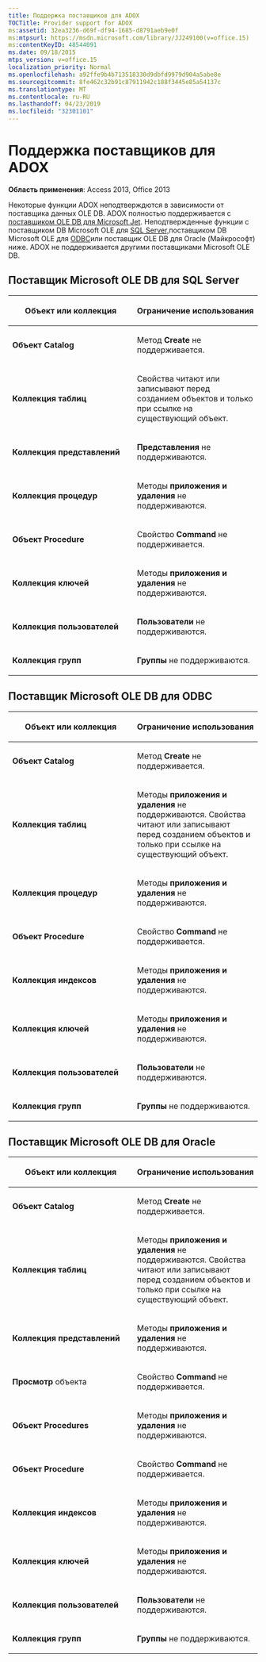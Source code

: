 ```yaml
---
title: Поддержка поставщиков для ADOX
TOCTitle: Provider support for ADOX
ms:assetid: 32ea3236-d69f-df94-1685-d8791aeb9e0f
ms:mtpsurl: https://msdn.microsoft.com/library/JJ249100(v=office.15)
ms:contentKeyID: 48544091
ms.date: 09/18/2015
mtps_version: v=office.15
localization_priority: Normal
ms.openlocfilehash: a92ffe9b4b713518330d9dbfd9979d904a5abe8e
ms.sourcegitcommit: 8fe462c32b91c87911942c188f3445e85a54137c
ms.translationtype: MT
ms.contentlocale: ru-RU
ms.lasthandoff: 04/23/2019
ms.locfileid: "32301101"
---
```

# <a name="provider-support-for-adox"></a>Поддержка поставщиков для ADOX


**Область применения**: Access 2013, Office 2013

Некоторые функции ADOX неподтверждются в зависимости от поставщика данных OLE DB. ADOX полностью поддерживается с [поставщиком OLE DB для Microsoft Jet](microsoft-ole-db-provider-for-microsoft-jet.md). Неподтвержденные функции с поставщиком DB Microsoft OLE для [SQL Server,](microsoft-ole-db-provider-for-sql-server.md)поставщиком DB Microsoft OLE для [ODBC](microsoft-ole-db-provider-for-odbc.md)или поставщик OLE DB для Oracle (Майкрософт) ниже. [](microsoft-ole-db-provider-for-oracle.md) ADOX не поддерживается другими поставщиками Microsoft OLE DB.

## <a name="microsoft-ole-db-provider-for-sql-server"></a>Поставщик Microsoft OLE DB для SQL Server

<table>
<colgroup>
<col style="width: 50%" />
<col style="width: 50%" />
</colgroup>
<thead>
<tr class="header">
<th><p>Объект или коллекция</p></th>
<th><p>Ограничение использования</p></th>
</tr>
</thead>
<tbody>
<tr class="odd">
<td><p><strong>Объект Catalog</strong></p></td>
<td><p>Метод <strong>Create</strong> не поддерживается.</p></td>
</tr>
<tr class="even">
<td><p><strong>Коллекция таблиц</strong></p></td>
<td><p>Свойства читают или записывают перед созданием объектов и только при ссылке на существующий объект.</p></td>
</tr>
<tr class="odd">
<td><p><strong>Коллекция представлений</strong></p></td>
<td><p><strong>Представления</strong> не поддерживаются.</p></td>
</tr>
<tr class="even">
<td><p><strong>Коллекция процедур</strong></p></td>
<td><p>Методы <strong>приложения и</strong> <strong>удаления</strong> не поддерживаются.</p></td>
</tr>
<tr class="odd">
<td><p><strong>Объект Procedure</strong></p></td>
<td><p>Свойство <strong>Command</strong> не поддерживается.</p></td>
</tr>
<tr class="even">
<td><p><strong>Коллекция ключей</strong></p></td>
<td><p>Методы <strong>приложения и</strong> <strong>удаления</strong> не поддерживаются.</p></td>
</tr>
<tr class="odd">
<td><p><strong>Коллекция пользователей</strong></p></td>
<td><p><strong>Пользователи</strong> не поддерживаются.</p></td>
</tr>
<tr class="even">
<td><p><strong>Коллекция групп</strong></p></td>
<td><p><strong>Группы</strong> не поддерживаются.</p></td>
</tr>
</tbody>
</table>


## <a name="microsoft-ole-db-provider-for-odbc"></a>Поставщик Microsoft OLE DB для ODBC

<table>
<colgroup>
<col style="width: 50%" />
<col style="width: 50%" />
</colgroup>
<thead>
<tr class="header">
<th><p>Объект или коллекция</p></th>
<th><p>Ограничение использования</p></th>
</tr>
</thead>
<tbody>
<tr class="odd">
<td><p><strong>Объект Catalog</strong></p></td>
<td><p>Метод <strong>Create</strong> не поддерживается.</p></td>
</tr>
<tr class="even">
<td><p><strong>Коллекция таблиц</strong></p></td>
<td><p>Методы <strong>приложения и</strong> <strong>удаления</strong> не поддерживаются. Свойства читают или записывают перед созданием объектов и только при ссылке на существующий объект.</p></td>
</tr>
<tr class="odd">
<td><p><strong>Коллекция процедур</strong></p></td>
<td><p>Методы <strong>приложения и</strong> <strong>удаления</strong> не поддерживаются.</p></td>
</tr>
<tr class="even">
<td><p><strong>Объект Procedure</strong></p></td>
<td><p>Свойство <strong>Command</strong> не поддерживается.</p></td>
</tr>
<tr class="odd">
<td><p><strong>Коллекция индексов</strong></p></td>
<td><p>Методы <strong>приложения и</strong> <strong>удаления</strong> не поддерживаются.</p></td>
</tr>
<tr class="even">
<td><p><strong>Коллекция ключей</strong></p></td>
<td><p>Методы <strong>приложения и</strong> <strong>удаления</strong> не поддерживаются.</p></td>
</tr>
<tr class="odd">
<td><p><strong>Коллекция пользователей</strong></p></td>
<td><p><strong>Пользователи</strong> не поддерживаются.</p></td>
</tr>
<tr class="even">
<td><p><strong>Коллекция групп</strong></p></td>
<td><p><strong>Группы</strong> не поддерживаются.</p></td>
</tr>
</tbody>
</table>


## <a name="microsoft-ole-db-provider-for-oracle"></a>Поставщик Microsoft OLE DB для Oracle

<table>
<colgroup>
<col style="width: 50%" />
<col style="width: 50%" />
</colgroup>
<thead>
<tr class="header">
<th><p>Объект или коллекция</p></th>
<th><p>Ограничение использования</p></th>
</tr>
</thead>
<tbody>
<tr class="odd">
<td><p><strong>Объект Catalog</strong></p></td>
<td><p>Метод <strong>Create</strong> не поддерживается.</p></td>
</tr>
<tr class="even">
<td><p><strong>Коллекция таблиц</strong></p></td>
<td><p>Методы <strong>приложения и</strong> <strong>удаления</strong> не поддерживаются. Свойства читают или записывают перед созданием объектов и только при ссылке на существующий объект.</p></td>
</tr>
<tr class="odd">
<td><p><strong>Коллекция представлений</strong></p></td>
<td><p>Методы <strong>приложения и</strong> <strong>удаления</strong> не поддерживаются.</p></td>
</tr>
<tr class="even">
<td><p><strong>Просмотр</strong> объекта</p></td>
<td><p>Свойство <strong>Command</strong> не поддерживается.</p></td>
</tr>
<tr class="odd">
<td><p><strong>Объект Procedures</strong></p></td>
<td><p>Методы <strong>приложения и</strong> <strong>удаления</strong> не поддерживаются.</p></td>
</tr>
<tr class="even">
<td><p><strong>Объект Procedure</strong></p></td>
<td><p>Свойство <strong>Command</strong> не поддерживается.</p></td>
</tr>
<tr class="odd">
<td><p><strong>Коллекция индексов</strong></p></td>
<td><p>Методы <strong>приложения и</strong> <strong>удаления</strong> не поддерживаются.</p></td>
</tr>
<tr class="even">
<td><p><strong>Коллекция ключей</strong></p></td>
<td><p>Методы <strong>приложения и</strong> <strong>удаления</strong> не поддерживаются.</p></td>
</tr>
<tr class="odd">
<td><p><strong>Коллекция пользователей</strong></p></td>
<td><p><strong>Пользователи</strong> не поддерживаются.</p></td>
</tr>
<tr class="even">
<td><p><strong>Коллекция групп</strong></p></td>
<td><p><strong>Группы</strong> не поддерживаются.</p></td>
</tr>
</tbody>
</table>

